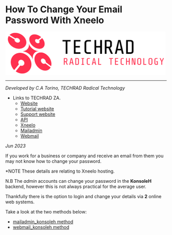 # How To Change Your Email Password With Xneelo

[<img src="img/logo.png" width="500"/>](img/logo.png)

---

*Developed by C.A Torino, TECHRAD Radical Technology*
* Links to TECHRAD ZA.
    * [Website](https://www.techrad.co.za)
    * [Tutorial website](https://tutorials.techrad.co.za)
    * [Support website](https://support.techrad.co.za)
    * [API](https://www.techrad.co.za/apisource/public/apps/fusio)
    * [Xneelo](https://xneelo.co.za "xneelo link")
    * [Mailadmin](https://mailadmin.konsoleh.co.za "mailadmin link")
    * [Webmail](https://webmail.konsoleh.co.za/login "webmail link")

_Jun 2023_

If you work for a business or company and receive an email from them you may not know how to change your password.

*NOTE These details are relating to Xneelo hosting.

N.B The *admin* accounts can change your password in the **KonsoleH** backend, however this is not always practical for the average user.

Thankfully there is the option to login and change your details via **2** online web systems.

Take a look at the two methods below:

-   [mailadmin_konsoleh method](https://github.com/Cale-Torino/Change_Email_Password_Xneelo/blob/main/mailadmin_konsoleh.md)
-   [webmail_konsoleh method](https://github.com/Cale-Torino/Change_Email_Password_Xneelo/blob/main/webmail_konsoleh.md)
